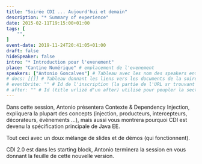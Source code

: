 ```yaml
---
title: "Soirée CDI ... Aujourd'hui et demain"
description: "* Summary of experience"
date: 2015-02-11T19:15:00+01:00
tags: [
    "",
]
event-date: 2019-11-24T20:41:05+01:00
draft: false
hideSpeaker: false
intro: "* Introduction pour l'evenement"
place: "Cantine Numérique" # emplacement de l'evenement
speakers: ["Antonio Goncalves"] # Tableau avec les nom des speakers entre " et séparé par des , et doit être identique au titre du speaker enregistré !
# docs: [[]] # Tableau donnant les liens vers les documents de la soirée hors affiche - exemple : [["L'inauguration","http://toursjug.cloud.xwiki.com/xwiki/bin/download/Meetings/20080409/InaugurationToursJUG.pdf"], ["Unitils et Selenium","Unitils-Selenium.pdf"]]
# eventbrite: "" # Id de l'inscription (la partie de l'URL sr trouvant après https://www.eventbrite.fr/e/ )
# after: "" # Id (title urlizé d'un after) utilisé pour peupler la section after d'un evvent (exemple : apside-after-01)
---
```


Dans cette session, Antonio présentera Contexte & Dependency Injection, expliquera la plupart des concepts (injection, producteurs, intercepteurs, décorateurs, événements ...), mais aussi vous montrera pourquoi CDI est devenu la spécification principale de Java EE.

Tout ceci avec un doux mélange de slides et de démos (qui fonctionnent).

CDI 2.0 est dans les starting block, Antonio terminera la session en vous donnant la feuille de cette nouvelle version.